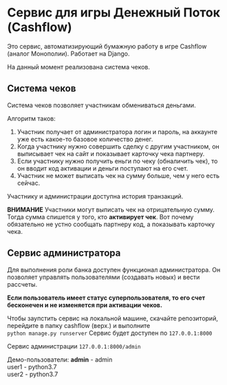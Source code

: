 # Сервис для игры Денежный Поток (Cashflow)

Это сервис, автоматизирующий бумажную работу в игре Cashflow (аналог Монополии).
Работает на Django.

На данный момент реализована система чеков.

## Система чеков

Система чеков позволяет участникам обмениваться деньгами.

Алгоритм таков: 
1. Участник получает от администратора логин и пароль, на аккаунте уже есть какое-то базовое количество денег.
2. Когда участнику нужно совершить сделку с другим участником, он выписывает чек на сайт и показывает карточку чека партнеру.
3. Если участнику нужно получить еньги по чеку (обналичить чек), то он вводит код активации и деньги поступают на его счет.
4. Участник не может выписать чек на сумму больше, чем у него есть сейчас.

Участнику и администрации доступна история транзакций.<br>

<strong>ВНИМАНИЕ</strong> Участники могут выписать чек на отрицательную сумму. Тогда сумма спишется у того, кто <strong>активирует чек</strong>. Вот почему обязательно не устно сообщать партнеру код, а показывать карточку чека.

## Сервис администратора

Для выполнения роли банка доступен функционал администратора. Он позволяет управлять пользователями (создавать новых) и вести рассчеты. <br>

<strong>Если пользователь имеет статус суперпользователя, то его счет бесконечен и не изменяется при активации чеков.</strong> 

Чтобы заупстить сервис на локальной машине, скачайте репозиторий, перейдите в папку cashflow (верх.) и выполните  
```python manage.py runserver```
Сервис будет доступен по `127.0.0.1:8000`

Сервис администрации `127.0.0.1:8000/admin`

Демо-пользователи:
<strong>admin</strong> - admin <br>
user1 - python3.7 <br>
user2 - python3.7 <br>